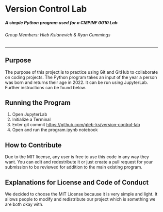# Version Control Lab
##### A simple Python program used for a CMPINF 0010 Lab
###### Group Members: Hleb Ksianevich & Ryan Cummings

------------
## Purpose

The purpose of this project is to practice using Git and GitHub to collaborate on coding projects. The Python program takes an input of the year a person was born and returns their age in 2022. It can be run using JupyterLab. Further instructions can be found below.
## Running the Program
1. Open JupyterLab
2. Initialize a Terminal
3. Enter git commit https://github.com/gleb-ks/version-control-lab
4. Open and run the program.ipynb notebook

## How to Contribute
Due to the MIT license, any user is free to use this code in any way they want. You can edit and redestribute it or just create a pull request for your submission to be reviewed for addition to the main existing program.

## Explanations for License and Code of Conduct
We decided to choose the MIT License because it is very simple and light. It allows people to modify and redistribute our project which is something we are both okay with. 
